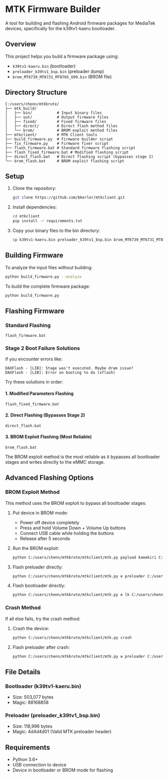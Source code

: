 # MTK Firmware Builder

A tool for building and flashing Android firmware packages for MediaTek devices, specifically for the k39tv1-kaeru bootloader.

## Overview

This project helps you build a firmware package using:
- `k39tv1-kaeru.bin` (bootloader)
- `preloader_k39tv1_bsp.bin` (preloader dump)
- `brom_MT6739_MT6731_MT8765_699.bin` (BROM file)

## Directory Structure

```
C:/users/chenn/mtkbrute/
├── mtk_build/
│   ├── bin/           # Input binary files
│   ├── out/           # Output firmware files
│   ├── fixed/         # Fixed firmware files
│   ├── direct/        # Direct flash method files
│   └── brom/          # BROM exploit method files
├── mtkclient/         # MTK Client tools
├── build_firmware.py  # Firmware builder script
├── fix_firmware.py    # Firmware fixer script
├── flash_firmware.bat # Standard firmware flashing script
├── flash_fixed_firmware.bat # Modified flashing script
├── direct_flash.bat   # Direct flashing script (bypasses stage 2)
└── brom_flash.bat     # BROM exploit flashing script
```

## Setup

1. Clone the repository:
   ```bash
   git clone https://github.com/bkerler/mtkclient.git
   ```

2. Install dependencies:
   ```bash
   cd mtkclient
   pip install -r requirements.txt
   ```

3. Copy your binary files to the bin directory:
   ```bash
   cp k39tv1-kaeru.bin preloader_k39tv1_bsp.bin brom_MT6739_MT6731_MT8765_699.bin mtk_build/bin/
   ```

## Building Firmware

To analyze the input files without building:
```bash
python build_firmware.py --analyze
```

To build the complete firmware package:
```bash
python build_firmware.py
```

## Flashing Firmware

### Standard Flashing

```
flash_firmware.bat
```

### Stage 2 Boot Failure Solutions

If you encounter errors like:
```
DAXFlash - [LIB]: Stage was't executed. Maybe dram issue?
DAXFlash - [LIB]: Error on booting to da (xflash)
```

Try these solutions in order:

#### 1. Modified Parameters Flashing
```
flash_fixed_firmware.bat
```

#### 2. Direct Flashing (Bypasses Stage 2)
```
direct_flash.bat
```

#### 3. BROM Exploit Flashing (Most Reliable)
```
brom_flash.bat
```

The BROM exploit method is the most reliable as it bypasses all bootloader stages and writes directly to the eMMC storage.

## Advanced Flashing Options

### BROM Exploit Method

This method uses the BROM exploit to bypass all bootloader stages:

1. Put device in BROM mode:
   - Power off device completely
   - Press and hold Volume Down + Volume Up buttons
   - Connect USB cable while holding the buttons
   - Release after 5 seconds

2. Run the BROM exploit:
   ```bash
   python C:/users/chenn/mtkbrute/mtkclient/mtk.py payload kamakiri C:/users/chenn/mtkbrute/mtk_build/bin/brom_MT6739_MT6731_MT8765_699.bin
   ```

3. Flash preloader directly:
   ```bash
   python C:/users/chenn/mtkbrute/mtkclient/mtk.py e preloader C:/users/chenn/mtkbrute/mtk_build/out/preloader_k39tv1_bsp.bin
   ```

4. Flash bootloader directly:
   ```bash
   python C:/users/chenn/mtkbrute/mtkclient/mtk.py e lk C:/users/chenn/mtkbrute/mtk_build/out/k39tv1-kaeru.bin
   ```

### Crash Method

If all else fails, try the crash method:

1. Crash the device:
   ```bash
   python C:/users/chenn/mtkbrute/mtkclient/mtk.py crash
   ```

2. Flash preloader after crash:
   ```bash
   python C:/users/chenn/mtkbrute/mtkclient/mtk.py w preloader C:/users/chenn/mtkbrute/mtk_build/out/preloader_k39tv1_bsp.bin --crash
   ```

## File Details

### Bootloader (k39tv1-kaeru.bin)
- Size: 503,077 bytes
- Magic: 88168858

### Preloader (preloader_k39tv1_bsp.bin)
- Size: 118,996 bytes
- Magic: 4d4d4d01 (Valid MTK preloader header)

## Requirements

- Python 3.6+
- USB connection to device
- Device in bootloader or BROM mode for flashing